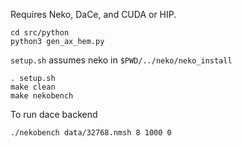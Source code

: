 Requires Neko, DaCe, and CUDA or HIP. 
```
cd src/python
python3 gen_ax_hem.py
```
`setup.sh` assumes neko in `$PWD/../neko/neko_install`
```
. setup.sh 
make clean
make nekobench
```

To run dace backend 
```
./nekobench data/32768.nmsh 8 1000 0
```
